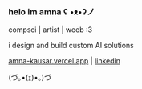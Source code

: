 ### helo im amna ʕ •ᴥ•ʔノ 

compsci | artist | weeb :3  

i design and build custom AI solutions<br>

[amna-kausar.vercel.app](https://amna-kausar.vercel.app/) | [linkedin](https://www.linkedin.com/in/amna-kausar/)

(づ｡•(ｪ)•｡)づ
